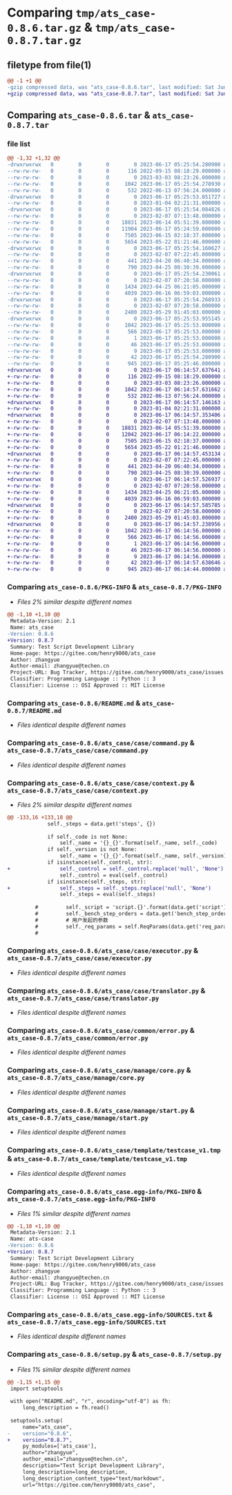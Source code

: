 # Comparing `tmp/ats_case-0.8.6.tar.gz` & `tmp/ats_case-0.8.7.tar.gz`

## filetype from file(1)

```diff
@@ -1 +1 @@
-gzip compressed data, was "ats_case-0.8.6.tar", last modified: Sat Jun 17 05:25:54 2023, max compression
+gzip compressed data, was "ats_case-0.8.7.tar", last modified: Sat Jun 17 06:14:57 2023, max compression
```

## Comparing `ats_case-0.8.6.tar` & `ats_case-0.8.7.tar`

### file list

```diff
@@ -1,32 +1,32 @@
-drwxrwxrwx   0        0        0        0 2023-06-17 05:25:54.280900 ats_case-0.8.6/
--rw-rw-rw-   0        0        0      116 2022-09-15 08:18:29.000000 ats_case-0.8.6/LICENSE
--rw-rw-rw-   0        0        0        0 2023-03-03 08:23:26.000000 ats_case-0.8.6/MANIFEST.in
--rw-rw-rw-   0        0        0     1042 2023-06-17 05:25:54.278930 ats_case-0.8.6/PKG-INFO
--rw-rw-rw-   0        0        0      532 2022-06-13 07:56:24.000000 ats_case-0.8.6/README.md
-drwxrwxrwx   0        0        0        0 2023-06-17 05:25:53.851727 ats_case-0.8.6/ats_case/
--rw-rw-rw-   0        0        0        0 2023-01-04 02:21:31.000000 ats_case-0.8.6/ats_case/__init__.py
-drwxrwxrwx   0        0        0        0 2023-06-17 05:25:54.084826 ats_case-0.8.6/ats_case/case/
--rw-rw-rw-   0        0        0        0 2023-02-07 07:13:48.000000 ats_case-0.8.6/ats_case/case/__init__.py
--rw-rw-rw-   0        0        0    18831 2023-06-14 05:51:39.000000 ats_case-0.8.6/ats_case/case/command.py
--rw-rw-rw-   0        0        0    11904 2023-06-17 05:24:59.000000 ats_case-0.8.6/ats_case/case/context.py
--rw-rw-rw-   0        0        0     7505 2023-06-15 02:18:37.000000 ats_case-0.8.6/ats_case/case/executor.py
--rw-rw-rw-   0        0        0     5654 2023-05-22 01:21:46.000000 ats_case-0.8.6/ats_case/case/translator.py
-drwxrwxrwx   0        0        0        0 2023-06-17 05:25:54.160627 ats_case-0.8.6/ats_case/common/
--rw-rw-rw-   0        0        0        0 2023-02-07 07:22:45.000000 ats_case-0.8.6/ats_case/common/__init__.py
--rw-rw-rw-   0        0        0      441 2023-04-20 06:40:34.000000 ats_case-0.8.6/ats_case/common/enum.py
--rw-rw-rw-   0        0        0      790 2023-04-25 08:30:39.000000 ats_case-0.8.6/ats_case/common/error.py
-drwxrwxrwx   0        0        0        0 2023-06-17 05:25:54.230061 ats_case-0.8.6/ats_case/manage/
--rw-rw-rw-   0        0        0        0 2023-02-07 07:20:58.000000 ats_case-0.8.6/ats_case/manage/__init__.py
--rw-rw-rw-   0        0        0     1434 2023-04-25 06:21:05.000000 ats_case-0.8.6/ats_case/manage/core.py
--rw-rw-rw-   0        0        0     4039 2023-06-16 06:59:03.000000 ats_case-0.8.6/ats_case/manage/start.py
-drwxrwxrwx   0        0        0        0 2023-06-17 05:25:54.268933 ats_case-0.8.6/ats_case/template/
--rw-rw-rw-   0        0        0        0 2023-02-07 07:20:58.000000 ats_case-0.8.6/ats_case/template/__init__.py
--rw-rw-rw-   0        0        0     2400 2023-05-29 01:45:03.000000 ats_case-0.8.6/ats_case/template/testcase_v1.tmp
-drwxrwxrwx   0        0        0        0 2023-06-17 05:25:53.955145 ats_case-0.8.6/ats_case.egg-info/
--rw-rw-rw-   0        0        0     1042 2023-06-17 05:25:53.000000 ats_case-0.8.6/ats_case.egg-info/PKG-INFO
--rw-rw-rw-   0        0        0      566 2023-06-17 05:25:53.000000 ats_case-0.8.6/ats_case.egg-info/SOURCES.txt
--rw-rw-rw-   0        0        0        1 2023-06-17 05:25:53.000000 ats_case-0.8.6/ats_case.egg-info/dependency_links.txt
--rw-rw-rw-   0        0        0       46 2023-06-17 05:25:53.000000 ats_case-0.8.6/ats_case.egg-info/requires.txt
--rw-rw-rw-   0        0        0        9 2023-06-17 05:25:53.000000 ats_case-0.8.6/ats_case.egg-info/top_level.txt
--rw-rw-rw-   0        0        0       42 2023-06-17 05:25:54.280900 ats_case-0.8.6/setup.cfg
--rw-rw-rw-   0        0        0      945 2023-06-17 05:25:46.000000 ats_case-0.8.6/setup.py
+drwxrwxrwx   0        0        0        0 2023-06-17 06:14:57.637641 ats_case-0.8.7/
+-rw-rw-rw-   0        0        0      116 2022-09-15 08:18:29.000000 ats_case-0.8.7/LICENSE
+-rw-rw-rw-   0        0        0        0 2023-03-03 08:23:26.000000 ats_case-0.8.7/MANIFEST.in
+-rw-rw-rw-   0        0        0     1042 2023-06-17 06:14:57.631662 ats_case-0.8.7/PKG-INFO
+-rw-rw-rw-   0        0        0      532 2022-06-13 07:56:24.000000 ats_case-0.8.7/README.md
+drwxrwxrwx   0        0        0        0 2023-06-17 06:14:57.146163 ats_case-0.8.7/ats_case/
+-rw-rw-rw-   0        0        0        0 2023-01-04 02:21:31.000000 ats_case-0.8.7/ats_case/__init__.py
+drwxrwxrwx   0        0        0        0 2023-06-17 06:14:57.353406 ats_case-0.8.7/ats_case/case/
+-rw-rw-rw-   0        0        0        0 2023-02-07 07:13:48.000000 ats_case-0.8.7/ats_case/case/__init__.py
+-rw-rw-rw-   0        0        0    18831 2023-06-14 05:51:39.000000 ats_case-0.8.7/ats_case/case/command.py
+-rw-rw-rw-   0        0        0    12042 2023-06-17 06:14:22.000000 ats_case-0.8.7/ats_case/case/context.py
+-rw-rw-rw-   0        0        0     7505 2023-06-15 02:18:37.000000 ats_case-0.8.7/ats_case/case/executor.py
+-rw-rw-rw-   0        0        0     5654 2023-05-22 01:21:46.000000 ats_case-0.8.7/ats_case/case/translator.py
+drwxrwxrwx   0        0        0        0 2023-06-17 06:14:57.453134 ats_case-0.8.7/ats_case/common/
+-rw-rw-rw-   0        0        0        0 2023-02-07 07:22:45.000000 ats_case-0.8.7/ats_case/common/__init__.py
+-rw-rw-rw-   0        0        0      441 2023-04-20 06:40:34.000000 ats_case-0.8.7/ats_case/common/enum.py
+-rw-rw-rw-   0        0        0      790 2023-04-25 08:30:39.000000 ats_case-0.8.7/ats_case/common/error.py
+drwxrwxrwx   0        0        0        0 2023-06-17 06:14:57.526937 ats_case-0.8.7/ats_case/manage/
+-rw-rw-rw-   0        0        0        0 2023-02-07 07:20:58.000000 ats_case-0.8.7/ats_case/manage/__init__.py
+-rw-rw-rw-   0        0        0     1434 2023-04-25 06:21:05.000000 ats_case-0.8.7/ats_case/manage/core.py
+-rw-rw-rw-   0        0        0     4039 2023-06-16 06:59:03.000000 ats_case-0.8.7/ats_case/manage/start.py
+drwxrwxrwx   0        0        0        0 2023-06-17 06:14:57.585785 ats_case-0.8.7/ats_case/template/
+-rw-rw-rw-   0        0        0        0 2023-02-07 07:20:58.000000 ats_case-0.8.7/ats_case/template/__init__.py
+-rw-rw-rw-   0        0        0     2400 2023-05-29 01:45:03.000000 ats_case-0.8.7/ats_case/template/testcase_v1.tmp
+drwxrwxrwx   0        0        0        0 2023-06-17 06:14:57.238956 ats_case-0.8.7/ats_case.egg-info/
+-rw-rw-rw-   0        0        0     1042 2023-06-17 06:14:56.000000 ats_case-0.8.7/ats_case.egg-info/PKG-INFO
+-rw-rw-rw-   0        0        0      566 2023-06-17 06:14:56.000000 ats_case-0.8.7/ats_case.egg-info/SOURCES.txt
+-rw-rw-rw-   0        0        0        1 2023-06-17 06:14:56.000000 ats_case-0.8.7/ats_case.egg-info/dependency_links.txt
+-rw-rw-rw-   0        0        0       46 2023-06-17 06:14:56.000000 ats_case-0.8.7/ats_case.egg-info/requires.txt
+-rw-rw-rw-   0        0        0        9 2023-06-17 06:14:56.000000 ats_case-0.8.7/ats_case.egg-info/top_level.txt
+-rw-rw-rw-   0        0        0       42 2023-06-17 06:14:57.638646 ats_case-0.8.7/setup.cfg
+-rw-rw-rw-   0        0        0      945 2023-06-17 06:14:44.000000 ats_case-0.8.7/setup.py
```

### Comparing `ats_case-0.8.6/PKG-INFO` & `ats_case-0.8.7/PKG-INFO`

 * *Files 2% similar despite different names*

```diff
@@ -1,10 +1,10 @@
 Metadata-Version: 2.1
 Name: ats_case
-Version: 0.8.6
+Version: 0.8.7
 Summary: Test Script Development Library
 Home-page: https://gitee.com/henry9000/ats_case
 Author: zhangyue
 Author-email: zhangyue@techen.cn
 Project-URL: Bug Tracker, https://gitee.com/henry9000/ats_case/issues
 Classifier: Programming Language :: Python :: 3
 Classifier: License :: OSI Approved :: MIT License
```

### Comparing `ats_case-0.8.6/README.md` & `ats_case-0.8.7/README.md`

 * *Files identical despite different names*

### Comparing `ats_case-0.8.6/ats_case/case/command.py` & `ats_case-0.8.7/ats_case/case/command.py`

 * *Files identical despite different names*

### Comparing `ats_case-0.8.6/ats_case/case/context.py` & `ats_case-0.8.7/ats_case/case/context.py`

 * *Files 2% similar despite different names*

```diff
@@ -133,16 +133,18 @@
             self._steps = data.get('steps', {})
 
             if self._code is not None:
                 self._name = '{}_{}'.format(self._name, self._code)
             if self._version is not None:
                 self._name = '{}_{}'.format(self._name, self._version)
             if isinstance(self._control, str):
+                self._control = self._control.replace('null', 'None')
                 self._control = eval(self._control)
             if isinstance(self._steps, str):
+                self._steps = self._steps.replace('null', 'None')
                 self._steps = eval(self._steps)
 
         #         self._script = 'script.{}'.format(data.get('script'))
         #         self._bench_step_orders = data.get('bench_step_orders', [])
         #         # 用户发起的参数
         #         self._req_params = self.ReqParams(data.get('req_params'))
         #
```

### Comparing `ats_case-0.8.6/ats_case/case/executor.py` & `ats_case-0.8.7/ats_case/case/executor.py`

 * *Files identical despite different names*

### Comparing `ats_case-0.8.6/ats_case/case/translator.py` & `ats_case-0.8.7/ats_case/case/translator.py`

 * *Files identical despite different names*

### Comparing `ats_case-0.8.6/ats_case/common/error.py` & `ats_case-0.8.7/ats_case/common/error.py`

 * *Files identical despite different names*

### Comparing `ats_case-0.8.6/ats_case/manage/core.py` & `ats_case-0.8.7/ats_case/manage/core.py`

 * *Files identical despite different names*

### Comparing `ats_case-0.8.6/ats_case/manage/start.py` & `ats_case-0.8.7/ats_case/manage/start.py`

 * *Files identical despite different names*

### Comparing `ats_case-0.8.6/ats_case/template/testcase_v1.tmp` & `ats_case-0.8.7/ats_case/template/testcase_v1.tmp`

 * *Files identical despite different names*

### Comparing `ats_case-0.8.6/ats_case.egg-info/PKG-INFO` & `ats_case-0.8.7/ats_case.egg-info/PKG-INFO`

 * *Files 1% similar despite different names*

```diff
@@ -1,10 +1,10 @@
 Metadata-Version: 2.1
 Name: ats-case
-Version: 0.8.6
+Version: 0.8.7
 Summary: Test Script Development Library
 Home-page: https://gitee.com/henry9000/ats_case
 Author: zhangyue
 Author-email: zhangyue@techen.cn
 Project-URL: Bug Tracker, https://gitee.com/henry9000/ats_case/issues
 Classifier: Programming Language :: Python :: 3
 Classifier: License :: OSI Approved :: MIT License
```

### Comparing `ats_case-0.8.6/ats_case.egg-info/SOURCES.txt` & `ats_case-0.8.7/ats_case.egg-info/SOURCES.txt`

 * *Files identical despite different names*

### Comparing `ats_case-0.8.6/setup.py` & `ats_case-0.8.7/setup.py`

 * *Files 1% similar despite different names*

```diff
@@ -1,15 +1,15 @@
 import setuptools
 
 with open("README.md", "r", encoding="utf-8") as fh:
     long_description = fh.read()
 
 setuptools.setup(
     name="ats_case",
-    version="0.8.6",
+    version="0.8.7",
     py_modules=['ats_case'],
     author="zhangyue",
     author_email="zhangyue@techen.cn",
     description="Test Script Development Library",
     long_description=long_description,
     long_description_content_type="text/markdown",
     url="https://gitee.com/henry9000/ats_case",
```

